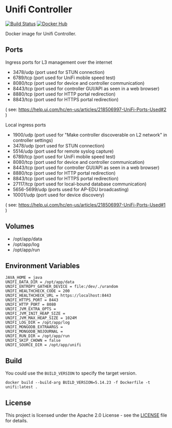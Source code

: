 # Unifi Controller

[![Build Status](https://drone.owncloud.com/api/badges/owncloud-ops/unifi/status.svg)](https://drone.owncloud.com/owncloud-ops/unifi/)
[![Docker Hub](https://img.shields.io/badge/docker-latest-blue.svg?logo=docker&logoColor=white)](https://hub.docker.com/r/owncloudops/unifi)

Docker image for Unifi Controller.

## Ports

Ingress ports for L3 management over the internet

- 3478/udp  (port used for STUN connection)
- 6789/tcp  (port used for UniFi mobile speed test)
- 8080/tcp  (port used for device and controller communication)
- 8443/tcp  (port used for controller GUI/API as seen in a web browser)
- 8880/tcp  (port used for HTTP portal redirection)
- 8843/tcp  (port used for HTTPS portal redirection)

( see: https://help.ui.com/hc/en-us/articles/218506997-UniFi-Ports-Used#2 )

Local ingress ports

- 1900/udp  (port used for "Make controller discoverable on L2 network" in controller settings)
- 3478/udp  (port used for STUN connection)
- 5514/udp  (port used for remote syslog capture)
- 6789/tcp  (port used for UniFi mobile speed test)
- 8080/tcp  (port used for device and controller communication)
- 8443/tcp  (port used for controller GUI/API as seen in a web browser)
- 8880/tcp  (port used for HTTP portal redirection)
- 8843/tcp  (port used for HTTPS portal redirection)
- 27117/tcp (port used for local-bound database communication)
- 5656-5699/udp (ports used for AP-EDU broadcasting)
- 10001/udp (port used for device discovery)

( see: https://help.ui.com/hc/en-us/articles/218506997-UniFi-Ports-Used#1 )

## Volumes

- /opt/app/data
- /opt/app/log
- /opt/app/run

## Environment Variables

```Shell
JAVA_HOME = java
UNIFI_DATA_DIR = /opt/app/data
UNIFI_ENTROPY_GATHER_DEVICE = file:/dev/./urandom
UNIFI_HEALTHCHECK_CODE = 200
UNIFI_HEALTHCHECK_URL = https://localhost:8443
UNIFI_HTTPS_PORT = 8443
UNIFI_HTTP_PORT = 8080
UNIFI_JVM_EXTRA_OPTS =
UNIFI_JVM_INIT_HEAP_SIZE =
UNIFI_JVM_MAX_HEAP_SIZE = 1024M
UNIFI_LOG_DIR = /opt/app/log
UNIFI_MONGODB_EXTRAARGS =
UNIFI_MONGODB_NOJOURNAL =
UNIFI_RUN_DIR = /opt/app/run
UNIFI_SKIP_CHOWN = false
UNIFI_SOURCE_DIR = /opt/app/unifi
```

## Build

You could use the `BUILD_VERSION` to specify the target version.

```Shell
docker build --build-arg BUILD_VERSION=5.14.23 -f Dockerfile -t unifi:latest .
```

## License

This project is licensed under the Apache 2.0 License - see the [LICENSE](https://github.com/owncloud-ops/unifi/blob/master/LICENSE) file for details.
